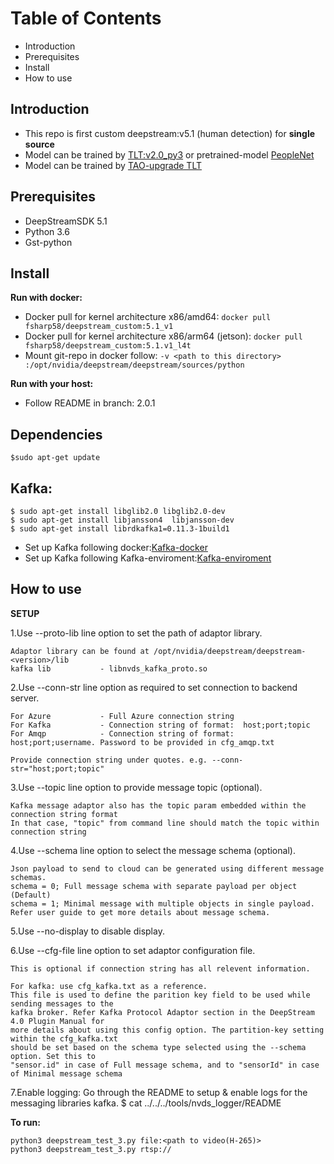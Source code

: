  # Table of Contents

 - Introduction
 - Prerequisites
 - Install
 - How to use

## Introduction

- This repo is first custom deepstream:v5.1 (human detection) for **single source**
- Model can be trained by [TLT:v2.0_py3](https://ngc.nvidia.com/catalog/containers/nvidia:tlt-streamanalytics) or pretrained-model [PeopleNet](https://ngc.nvidia.com/catalog/models/nvidia:tlt_peoplenet)
- Model can be trained by [TAO-upgrade TLT](https://ngc.nvidia.com/catalog/containers/nvidia:tao:tao-toolkit-tf)

## Prerequisites

- DeepStreamSDK 5.1
- Python 3.6
- Gst-python

## Install

**Run with docker:**
- Docker pull for kernel architecture x86/amd64: `docker pull fsharp58/deepstream_custom:5.1_v1`
- Docker pull for kernel architecture x86/arm64 (jetson): `docker pull fsharp58/deepstream_custom:5.1.v1_l4t`
- Mount git-repo in docker follow: `-v <path to this directory> :/opt/nvidia/deepstream/deepstream/sources/python`

**Run with your host:**
- Follow README in branch: 2.0.1


**Dependencies**
------------
 `$sudo apt-get update`
 
Kafka:
 ------
    $ sudo apt-get install libglib2.0 libglib2.0-dev
    $ sudo apt-get install libjansson4  libjansson-dev
    $ sudo apt-get install librdkafka1=0.11.3-1build1

- Set up Kafka following docker:[Kafka-docker](https://forums.developer.nvidia.com/t/using-kafka-protocol-for-retrieving-data-from-a-deepstream-pipeline/67626/14)
- Set up Kafka following Kafka-enviroment:[Kafka-enviroment](https://kafka.apache.org/quickstart)


## How to use

**SETUP**

  1.Use --proto-lib line option to set the path of adaptor library.

    Adaptor library can be found at /opt/nvidia/deepstream/deepstream-<version>/lib
    kafka lib           - libnvds_kafka_proto.so

  2.Use --conn-str line option as required to set connection to backend server.

    For Azure           - Full Azure connection string
    For Kafka           - Connection string of format:  host;port;topic
    For Amqp            - Connection string of format:  host;port;username. Password to be provided in cfg_amqp.txt

    Provide connection string under quotes. e.g. --conn-str="host;port;topic"

  3.Use --topic line option to provide message topic (optional).

    Kafka message adaptor also has the topic param embedded within the connection string format
    In that case, "topic" from command line should match the topic within connection string

  4.Use --schema line option to select the message schema (optional).

    Json payload to send to cloud can be generated using different message schemas.
    schema = 0; Full message schema with separate payload per object (Default)
    schema = 1; Minimal message with multiple objects in single payload.
    Refer user guide to get more details about message schema.

  5.Use --no-display to disable display.

  6.Use --cfg-file line option to set adaptor configuration file.
  
    This is optional if connection string has all relevent information.

    For kafka: use cfg_kafka.txt as a reference.
    This file is used to define the parition key field to be used while sending messages to the
    kafka broker. Refer Kafka Protocol Adaptor section in the DeepStream 4.0 Plugin Manual for
    more details about using this config option. The partition-key setting within the cfg_kafka.txt
    should be set based on the schema type selected using the --schema option. Set this to
    "sensor.id" in case of Full message schema, and to "sensorId" in case of Minimal message schema
    
  7.Enable logging:
       Go through the README to setup & enable logs for the messaging libraries kafka.
        $ cat ../../../tools/nvds_logger/README

**To run:**
```
python3 deepstream_test_3.py file:<path to video(H-265)> 
python3 deepstream_test_3.py rtsp:// 
```


